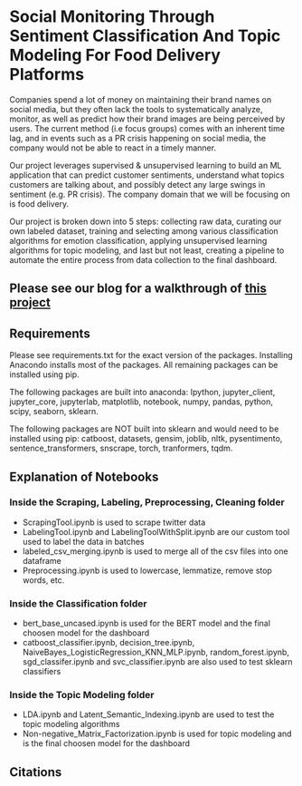 # Social Monitoring Through Sentiment Classification And Topic Modeling For Food Delivery Platforms

Companies spend a lot of money on maintaining their brand names on social media, but they often lack the tools to systematically analyze, monitor, as well as predict how their brand images are being perceived by users. The current method (i.e focus groups) comes with an inherent time lag, and in events such as a PR crisis happening on social media, the company would not be able to react in a timely manner. 

Our project leverages supervised & unsupervised learning to build an ML application that can predict customer sentiments, understand what topics customers are talking about, and possibly detect any large swings in sentiment (e.g. PR crisis). The company domain that we will be focusing on is food delivery.

Our project is broken down into 5 steps: collecting raw data, curating our own labeled dataset, training and selecting among various classification algorithms for emotion classification, applying unsupervised learning algorithms for topic modeling, and last but not least, creating a pipeline to automate the entire process from data collection to the final dashboard.

## Please see our blog for a walkthrough of [this project](https://data-pandas.github.io/)

## Requirements
Please see requirements.txt for the exact version of the packages. Installing Anacondo installs most of the packages. All remaining packages can be installed using pip. 

The following packages are built into anaconda: Ipython, jupyter_client, jupyter_core, jupyterlab, matplotlib, notebook, numpy, pandas, python, scipy, seaborn, sklearn. 

The following packages are NOT built into sklearn and would need to be installed using pip: catboost, datasets, gensim, joblib, nltk, pysentimento, sentence_transformers, snscrape, torch, tranformers, tqdm. 

## Explanation of Notebooks
### Inside the Scraping, Labeling, Preprocessing, Cleaning folder
* ScrapingTool.ipynb is used to scrape twitter data 
* LabelingTool.ipynb and LabelingToolWithSplit.ipynb are our custom tool used to label the data in batches 
* labeled_csv_merging.ipynb is used to merge all of the csv files into one dataframe
* Preprocessing.ipynb is used to lowercase, lemmatize, remove stop words, etc.
### Inside the Classification folder
* bert_base_uncased.ipynb is used for the BERT model and the final choosen model for the dashboard
* catboost_classifier.ipynb, decision_tree.ipynb, NaiveBayes_LogisticRegression_KNN_MLP.ipynb, random_forest.ipynb, sgd_classifer.ipynb and svc_classifier.ipynb are also used to test sklearn classifiers
### Inside the Topic Modeling folder
* LDA.ipynb and Latent_Semantic_Indexing.ipynb are used to test the topic modeling algorithms 
* Non-negative_Matrix_Factorization.ipynb is used for topic modeling and is the final choosen model for the dashboard

## Citations